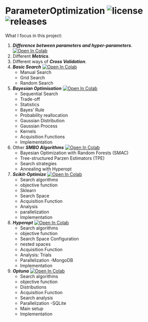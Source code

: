 # ParameterOptimization ![license](https://img.shields.io/github/license/pouyaardehkhani/ParameterOptimization.svg) ![releases](https://img.shields.io/github/release/pouyaardehkhani/ParameterOptimization.svg)
What I focus in this project:
1. ***Difference between parameters and hyper-parameters***. <a href="https://colab.research.google.com/github/pouyaardehkhani/ParameterOptimization/blob/master/Parameters_vs_Hyperparameters%20%26%20Hyperparameter_Optimization.ipynb" target="_parent\"><img src="https://colab.research.google.com/assets/colab-badge.svg" alt="Open In Colab"/></a>
2. Different ***Metrics***.
3. Different ways of ***Cross Validation***.
4. ***Basic Search*** <a href="https://colab.research.google.com/github/pouyaardehkhani/ParameterOptimization/blob/master/Basic_Search.ipynb" target="_parent\"><img src="https://colab.research.google.com/assets/colab-badge.svg" alt="Open In Colab"/></a>
    * Manual Search
    * Grid Search
    * Random Search
5. ***Bayesian Optimisation*** <a href="https://colab.research.google.com/github/pouyaardehkhani/ParameterOptimization/blob/master/Bayesian_Optimisation.ipynb" target="_parent\"><img src="https://colab.research.google.com/assets/colab-badge.svg" alt="Open In Colab"/></a>
    * Sequential Search
    * Trade-off
    * Statistics
    * Bayes’ Rule
    * Probability reallocation
    * Gaussian Distribution
    * Gaussian Process
    * Kernels
    * Acquisition Functions
    * Implementation
6. Other ***SMBO Algorithms*** <a href="https://colab.research.google.com/github/pouyaardehkhani/ParameterOptimization/blob/master/Other_SMBO_Algorithms.ipynb" target="_parent\"><img src="https://colab.research.google.com/assets/colab-badge.svg" alt="Open In Colab"/></a>
    * Bayesian Optimization with Random Forests (SMAC)
    * Tree-structured Parzen Estimators (TPE)
    * Search strategies
    * Annealing with Hyperopt
7. ***Scikit-Optimize*** <a href="https://colab.research.google.com/github/pouyaardehkhani/ParameterOptimization/blob/master/Scikit_Optimize.ipynb" target="_parent\"><img src="https://colab.research.google.com/assets/colab-badge.svg" alt="Open In Colab"/></a>
    * Search algorithms
    * objective function
    * Sklearn
    * Search Space
    * Acquisition Function
    * Analysis
    * parallelization
    * Implementation
8. ***Hyperopt*** <a href="https://colab.research.google.com/github/pouyaardehkhani/ParameterOptimization/blob/master/Hyperopt.ipynb" target="_parent\"><img src="https://colab.research.google.com/assets/colab-badge.svg" alt="Open In Colab"/></a>
    * Search algorithms
    * objective function
    * Search Space Configuration
    * nested spaces
    * Acquisition Function
    * Analysis: Trials
    * Parallelization -MongoDB
    * Implementation
9. ***Optuna*** <a href="https://colab.research.google.com/github/pouyaardehkhani/ParameterOptimization/blob/master/Optuna.ipynb" target="_parent\"><img src="https://colab.research.google.com/assets/colab-badge.svg" alt="Open In Colab"/></a>
    * Search algorithms
    * objective function
    * Distributions
    * Acquisition Function
    * Search analysis
    * Parallelization -SQLite
    * Main setup
    * Implementation
